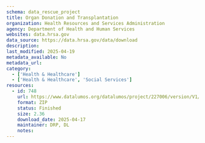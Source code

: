 ```yaml
---
schema: data_rescue_project 
title: Organ Donation and Transplantation
organization: Health Resources and Services Administration
agency: Department of Health and Human Services
websites: data.hrsa.gov
data_source: https://data.hrsa.gov/data/download
description: 
last_modified: 2025-04-19
metadata_available: No
metadata_url: 
category:
  - ['Health & Healthcare'] 
  - ['Health & Healthcare', 'Social Services'] 
resources:
  - id: 748
    url: https://www.datalumos.org/datalumos/project/227006/version/V1/view
    format: ZIP
    status: Finished
    size: 2.36
    download_date: 2025-04-17
    maintainer: DRP, DL
    notes: 
---
```

